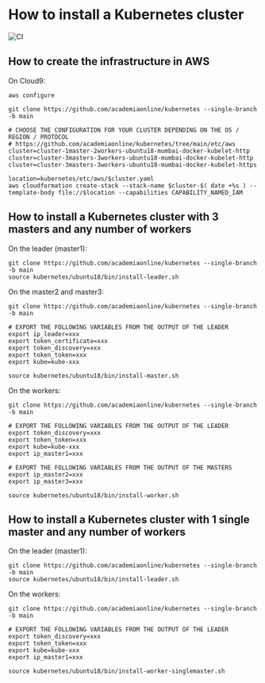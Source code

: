 # How to install a Kubernetes cluster
![CI](https://github.com/academiaonline/kubernetes/workflows/CI/badge.svg?branch=main)

## How to create the infrastructure in AWS
On Cloud9:
```
aws configure

git clone https://github.com/academiaonline/kubernetes --single-branch -b main

# CHOOSE THE CONFIGURATION FOR YOUR CLUSTER DEPENDING ON THE OS / REGION / PROTOCOL
# https://github.com/academiaonline/kubernetes/tree/main/etc/aws
cluster=cluster-1master-2workers-ubuntu18-mumbai-docker-kubelet-http
cluster=cluster-3masters-3workers-ubuntu18-mumbai-docker-kubelet-http
cluster=cluster-3masters-3workers-ubuntu18-mumbai-docker-kubelet-https

location=kubernetes/etc/aws/$cluster.yaml
aws cloudformation create-stack --stack-name $cluster-$( date +%s ) --template-body file://$location --capabilities CAPABILITY_NAMED_IAM
```

## How to install a Kubernetes cluster with 3 masters and any number of workers
On the leader (master1):
```
git clone https://github.com/academiaonline/kubernetes --single-branch -b main
source kubernetes/ubuntu18/bin/install-leader.sh
```
On the master2 and master3:
```
git clone https://github.com/academiaonline/kubernetes --single-branch -b main

# EXPORT THE FOLLOWING VARIABLES FROM THE OUTPUT OF THE LEADER
export ip_leader=xxx
export token_certificate=xxx
export token_discovery=xxx
export token_token=xxx
export kube=kube-xxx

source kubernetes/ubuntu18/bin/install-master.sh
```
On the workers:
```
git clone https://github.com/academiaonline/kubernetes --single-branch -b main

# EXPORT THE FOLLOWING VARIABLES FROM THE OUTPUT OF THE LEADER
export token_discovery=xxx
export token_token=xxx
export kube=kube-xxx
export ip_master1=xxx

# EXPORT THE FOLLOWING VARIABLES FROM THE OUTPUT OF THE MASTERS
export ip_master2=xxx
export ip_master3=xxx

source kubernetes/ubuntu18/bin/install-worker.sh
```

## How to install a Kubernetes cluster with 1 single master and any number of workers
On the leader (master1):
```
git clone https://github.com/academiaonline/kubernetes --single-branch -b main
source kubernetes/ubuntu18/bin/install-leader.sh
```
On the workers:
```
git clone https://github.com/academiaonline/kubernetes --single-branch -b main

# EXPORT THE FOLLOWING VARIABLES FROM THE OUTPUT OF THE LEADER
export token_discovery=xxx
export token_token=xxx
export kube=kube-xxx
export ip_master1=xxx

source kubernetes/ubuntu18/bin/install-worker-singlemaster.sh
```
